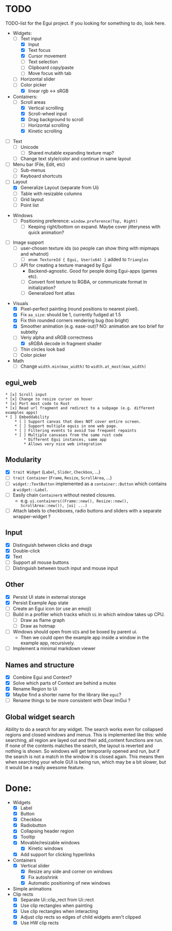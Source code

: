 # TODO
TODO-list for the Egui project. If you looking for something to do, look here.

* Widgets:
    * [ ] Text input
        * [x] Input
        * [x] Text focus
        * [x] Cursor movement
        * [ ] Text selection
        * [ ] Clipboard copy/paste
        * [ ] Move focus with tab
    * [ ] Horizontal slider
    * [ ] Color picker
        * [x] linear rgb <-> sRGB
* Containers:
    * [ ] Scroll areas
        * [x] Vertical scrolling
        * [x] Scroll-wheel input
        * [x] Drag background to scroll
        * [ ] Horizontal scrolling
        * [X] Kinetic scrolling
* [ ] Text
    * [ ] Unicode
        * [ ] Shared mutable expanding texture map?
    * [ ] Change text style/color and continue in same layout
* [ ] Menu bar (File, Edit, etc)
    * [ ] Sub-menus
    * [ ] Keyboard shortcuts
* [ ] Layout
    * [x] Generalize Layout (separate from Ui)
    * [ ] Table with resizable columns
    * [ ] Grid layout
    * [ ] Point list
* Windows
    * [ ] Positioning preference: `window.preference(Top, Right)`
        * [ ] Keeping right/bottom on expand. Maybe cover jitteryness with quick animation?
* [ ] Image support
    * [ ] user-chosen texture ids (so people can show thing with mipmaps and whatnot)
        * [ ] `enum TextureId { Egui, User(u64) }` added to `Triangles`
    * [ ] API for creating a texture managed by Egui
        * Backend-agnostic. Good for people doing Egui-apps (games etc).
        * [ ] Convert font texture to RGBA, or communicate format in initialization?
        * [ ] Generalized font atlas
* Visuals
    * [x] Pixel-perfect painting (round positions to nearest pixel).
    * [x] Fix `aa_size`: should be 1, currently fudged at 1.5
    * [x] Fix thin rounded corners rendering bug (too bright)
    * [x] Smoother animation (e.g. ease-out)? NO: animation are too brief for subtelty
    * [ ] Veriy alpha and sRGB correctness
        * [x] sRGBA decode in fragment shader
    * [ ] Thin circles look bad
    * [ ] Color picker
* Math
    * [ ] Change `width.min(max_width)` to `width.at_most(max_width)`

## egui_web
    * [x] Scroll input
    * [x] Change to resize cursor on hover
    * [x] Port most code to Rust
    * [x] Read url fragment and redirect to a subpage (e.g. different examples apps)
    * [ ] Embeddability
        * [ ] Support canvas that does NOT cover entire screen.
        * [ ] Support multiple eguis in one web page.
        * [ ] Filtering events to avoid too frequent repaints
        * [ ] Multiple canvases from the same rust code
            * Different Egui instances, same app
            * Allows very nice web integration

## Modularity
* [x] `trait Widget` (`Label`, `Slider`, `Checkbox`, ...)
* [ ] `trait Container` (`Frame`, `Resize`, `ScrollArea`, ...)
* [ ] `widget::TextButton` implemented as a `container::Button` which contains a `widget::Label`.
* [ ] Easily chain `Container`s without nested closures.
    * e.g. `ui.containers((Frame::new(), Resize::new(), ScrollArea::new()), |ui| ...)`
* [ ] Attach labels to checkboxes, radio buttons and sliders with a separate wrapper-widget ?

## Input
* [x] Distinguish between clicks and drags
* [x] Double-click
* [x] Text
* [ ] Support all mouse buttons
* [ ] Distinguish between touch input and mouse input

## Other
* [x] Persist UI state in external storage
* [x] Persist Example App state
* [ ] Create an Egui icon (or use an emoji)
* [ ] Build in a profiler which tracks which `Ui` in which window takes up CPU.
    * [ ] Draw as flame graph
    * [ ] Draw as hotmap
* [ ] Windows should open from `UI`s and be boxed by parent ui.
    * Then we could open the example app inside a window in the example app, recursively.
* [ ] Implement a minimal markdown viewer

## Names and structure
* [x] Combine Egui and Context?
* [x] Solve which parts of Context are behind a mutex
* [x] Rename Region to Ui
* [x] Maybe find a shorter name for the library like `egui`?
* [ ] Rename things to be more consistent with Dear ImGui ?

## Global widget search
Ability to do a search for any widget. The search works even for collapsed regions and closed windows and menus. This is implemented like this: while searching, all region are layed out and their add_content functions are run. If none of the contents matches the search, the layout is reverted and nothing is shown. So windows will get temporarily opened and run, but if the search is not a match in the window it is closed again. This means then when searching your whole GUI is being run, which may be a bit slower, but it would be a really awesome feature.

# Done:
* Widgets
    * [x] Label
    * [x] Button
    * [x] Checkbox
    * [x] Radiobutton
    * [x] Collapsing header region
    * [x] Tooltip
    * [x] Movable/resizable windows
        * [x] Kinetic windows
    * [x] Add support for clicking hyperlinks
* Containers
    * [x] Vertical slider
        * [x] Resize any side and corner on windows
        * [x] Fix autoshrink
        * [x] Automatic positioning of new windows
* Simple animations
* Clip rects
    * [x] Separate Ui::clip_rect from Ui::rect
    * [x] Use clip rectangles when painting
    * [x] Use clip rectangles when interacting
    * [x] Adjust clip rects so edges of child widgets aren't clipped
    * [x] Use HW clip rects
